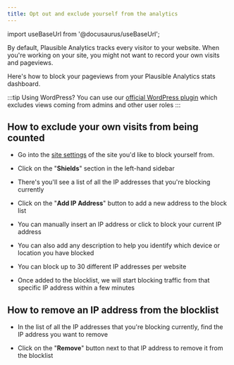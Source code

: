 ```yaml
---
title: Opt out and exclude yourself from the analytics
---
```


import useBaseUrl from '@docusaurus/useBaseUrl';

By default, Plausible Analytics tracks every visitor to your website. When you're working on your site, you might not want to record your own visits and pageviews.

Here's how to block your pageviews from your Plausible Analytics stats dashboard.
 
:::tip Using WordPress?
You can use our [official WordPress plugin](https://plausible.io/wordpress-analytics-plugin) which excludes views coming from admins and other user roles
:::

## How to exclude your own visits from being counted

* Go into the [site settings](website-settings.md) of the site you'd like to block yourself from.

* Click on the "**Shields**" section in the left-hand sidebar

* There's you'll see a list of all the IP addresses that you're blocking currently

* Click on the "**Add IP Address**" button to add a new address to the block list

* You can manually insert an IP address or click to block your current IP address

* You can also add any description to help you identify which device or location you have blocked

* You can block up to 30 different IP addresses per website
  
* Once added to the blocklist, we will start blocking traffic from that specific IP address within a few minutes
  
## How to remove an IP address from the blocklist

* In the list of all the IP addresses that you're blocking currently, find the IP address you want to remove

* Click on the "**Remove**" button next to that IP address to remove it from the blocklist
